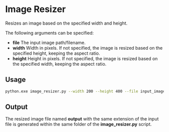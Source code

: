# Image Resizer

Resizes an image based on the specified width and height.

The following arguments can be specified:

- **file** The input image path/filename.
- **width** Width in pixels. If not specified, the image is resized based on the specified height, keeping the aspect ratio.
- **height** Height in pixels. If not specified, the image is resized based on the specified width, keeping the aspect ratio.

## Usage

```bash
python.exe image_resizer.py --width 200 --height 400 --file input_image.jpg
```

## Output
The resized image file named **output** with the same extension of the input file is generated within the same folder of the **image_resizer.py** script.

